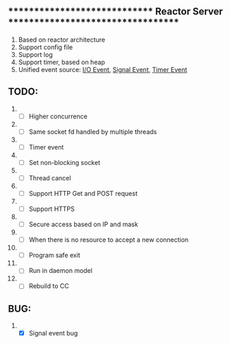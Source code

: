 ## **************************** Reactor Server ********************************* 
1. Based on reactor architecture
2. Support config file
3. Support log
4. Support timer, based on heap
5. Unified event source: [I/O Event](src/handler_io.cc), [Signal Event](src/handler_sig.cc), [Timer Event](src/handler_timer.cc)

## TODO:
1. - [ ] Higher concurrence
2. - [ ] Same socket fd handled by multiple threads
3. - [ ] Timer event
4. - [ ] Set non-blocking socket
5. - [ ] Thread cancel
6. - [ ] Support HTTP Get and POST request
7. - [ ] Support HTTPS
8. - [ ] Secure access based on IP and mask
9. - [ ] When there is no resource to accept a new connection
10. - [ ] Program safe exit
11. - [ ] Run in daemon model
12. - [ ] Rebuild to CC

## BUG:
1. - [x] Signal event bug
